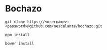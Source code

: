 ﻿# Bochazo

`git clone https://<username>:<password>@github.com/nescalante/bochazo.git`

`npm install`

`bower install`
